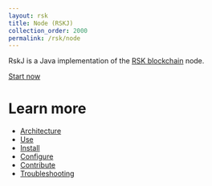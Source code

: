 ```yaml
---
layout: rsk
title: Node (RSKJ)
collection_order: 2000
permalink: /rsk/node
---
```


RskJ is a Java implementation of the [RSK blockchain](/rsk) node.

<a href="/quick-start/" class="green-button">Start now</a>


# Learn more

- [Architecture](/rsk/node/architecture/)
- [Use](/rsk/node/public-nodes)
- [Install](/rsk/node/install)
- [Configure](/rsk/node/configure)
- [Contribute](/rsk/node/contribute)
- [Troubleshooting](/rsk/node/troubleshooting)
